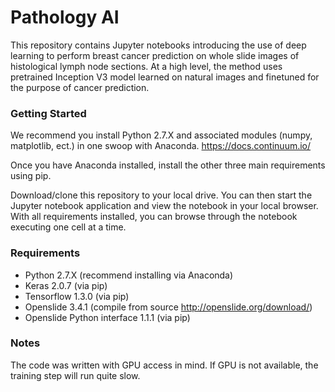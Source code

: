 # Pathology AI #

This repository contains Jupyter notebooks introducing the use of deep learning to perform breast cancer prediction on whole slide images of histological lymph node sections. At a high level, the method uses pretrained Inception V3 model learned on natural images and finetuned for the purpose of cancer prediction.

### Getting Started

We recommend you install Python 2.7.X and associated modules (numpy, matplotlib, ect.) in one swoop with Anaconda. https://docs.continuum.io/

Once you have Anaconda installed, install the other three main requirements using pip.

Download/clone this repository to your local drive. You can then start the Jupyter notebook application and view the notebook in your local browser.  With all requirements installed, you can browse through the notebook executing one cell at a time.


### Requirements ###

* Python 2.7.X (recommend installing via Anaconda)
* Keras 2.0.7 (via pip)
* Tensorflow 1.3.0 (via pip)
* Openslide 3.4.1 (compile from source http://openslide.org/download/)
* Openslide Python interface 1.1.1 (via pip)


### Notes ###

The code was written with GPU access in mind. If GPU is not available, the training step will run quite slow.

